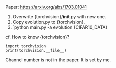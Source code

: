 Paper: https://arxiv.org/abs/1703.01041

1. Overwrite {torchvision}/__init__.py with new one.
2. Copy evolution.py to {torchvision}.
3. `python main.py -a evolution {CIFAR10_DATA}

cf. How to know {torchvision}?
```
import torchvision
print(torchvision.__file__)
```

Channel number is not in the paper. It is set by me.
